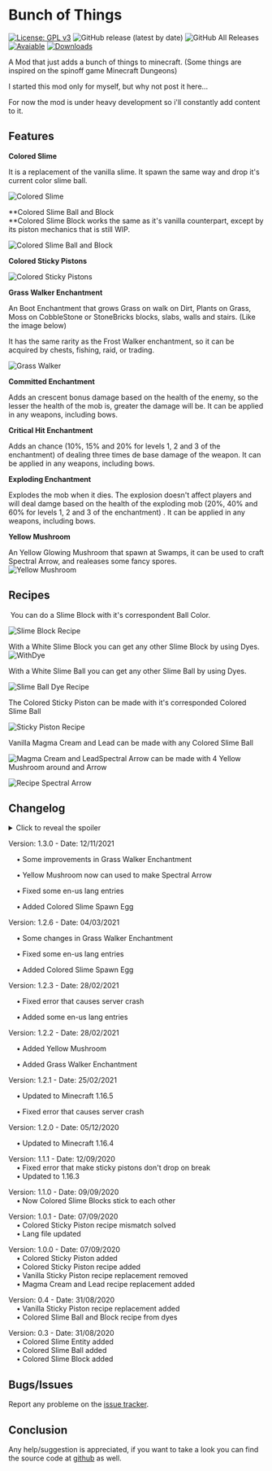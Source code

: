 Bunch of Things
===============

[![License: GPL v3](https://img.shields.io/badge/License-GPLv3-blue.svg)](https://www.curseforge.com/linkout?remoteUrl=https%253a%252f%252fwww.gnu.org%252flicenses%252fgpl-3.0) ![GitHub release (latest by date)](https://img.shields.io/github/v/release/Maarsupial/bunchofthings) ![GitHub All Releases](https://img.shields.io/github/downloads/Maarsupial/bunchofthings/total) [![Avaiable](https://cf.way2muchnoise.eu/versions/405703.svg)](https://www.curseforge.com/minecraft/mc-mods/bunch-of-things) [![Downloads](https://cf.way2muchnoise.eu/full_405703_downloads.svg)](https://www.curseforge.com/minecraft/mc-mods/bunch-of-things)

A Mod that just adds a bunch of things to minecraft. (Some things are inspired on the spinoff game Minecraft Dungeons)

I started this mod only for myself, but why not post it here...

For now the mod is under heavy development so i'll constantly add content to it.

Features
--------

**Colored Slime**

It is a replacement of the vanilla slime. It spawn the same way and drop it's current color slime ball.

![Colored Slime](https://i.ibb.co/QjCDFCq/slimes.png)

**Colored Slime Ball and Block  
**Colored Slime Block works the same as it's vanilla counterpart, except by its piston mechanics that is still WIP.

![Colored Slime Ball and Block](https://i.ibb.co/dQxL6fr/coloredslime.png)

**Colored Sticky Pistons**

![Colored Sticky Pistons](https://i.ibb.co/sgSWJQk/coloredpistons.png)

**Grass Walker Enchantment**

An Boot Enchantment that grows Grass on walk on Dirt, Plants on Grass, Moss on CobbleStone or StoneBricks blocks, slabs, walls and stairs. (Like the image below)

It has the same rarity as the Frost Walker enchantment, so it can be acquired by chests, fishing, raid, or trading.

![Grass Walker](https://i.ibb.co/QNpZdNH/grass-walker.png)

**Committed Enchantment**

Adds an crescent bonus damage based on the health of the enemy, so the lesser the health of the mob is, greater the damage will be. It can be applied in any weapons, including bows.

**Critical Hit Enchantment**

Adds an chance (10%, 15% and 20% for levels 1, 2 and 3 of the enchantment) of dealing three times de base damage of the weapon. It can be applied in any weapons, including bows.

**Exploding Enchantment**

Explodes the mob when it dies. The explosion doesn't affect players and will deal damge based on the health of the exploding mob (20%, 40% and 60% for levels 1, 2 and 3 of the enchantment) . It can be applied in any weapons, including bows.

**Yellow Mushroom**

An Yellow Glowing Mushroom that spawn at Swamps, it can be used to craft Spectral Arrow, and realeases some fancy spores.   
![Yellow Mushroom](https://i.ibb.co/Xybnyv2/yellow-mushroom.png)

Recipes
-------

 You can do a Slime Block with it's correspondent Ball Color.

![Slime Block Recipe](https://i.ibb.co/47WmvgJ/blockrecipe.png)

With a White Slime Block you can get any other Slime Block by using Dyes.  
![WithDye](https://i.ibb.co/T21FL77/recipedye.png)

With a White Slime Ball you can get any other Slime Ball by using Dyes.

![Slime Ball Dye Recipe](https://i.ibb.co/Yh1dJ7W/balldyerecipe.png)

The Colored Sticky Piston can be made with it's corresponded Colored Slime Ball 

![Sticky Piston Recipe](https://i.ibb.co/4KdmdkK/recipe-bot.png)

Vanilla Magma Cream and Lead can be made with any Colored Slime Ball

![Magma Cream and Lead](https://i.ibb.co/VNj0YhL/recipe-bot.png)Spectral Arrow can be made with 4 Yellow Mushroom around and Arrow

![Recipe Spectral Arrow](https://i.ibb.co/K5tZjbj/recipe-bot.png)

Changelog
---------

<details>
  <summary> Click to reveal the spoiler </summary>
  <p> The spoiler content goes here </p>
</details>

Version: 1.3.0 - Date: 12/11/2021   

    • Some improvements in Grass Walker Enchantment

    • Yellow Mushroom now can used to make Spectral Arrow

    • Fixed some en-us lang entries

    • Added Colored Slime Spawn Egg

  
Version: 1.2.6 - Date: 04/03/2021   

    • Some changes in Grass Walker Enchantment

    • Fixed some en-us lang entries

    • Added Colored Slime Spawn Egg

  
Version: 1.2.3 - Date: 28/02/2021   

    • Fixed error that causes server crash

    • Added some en-us lang entries

  
Version: 1.2.2 - Date: 28/02/2021   

    • Added Yellow Mushroom

    • Added Grass Walker Enchantment

  
Version: 1.2.1 - Date: 25/02/2021   

    • Updated to Minecraft 1.16.5

    • Fixed error that causes server crash

  
Version: 1.2.0 - Date: 05/12/2020   

    • Updated to Minecraft 1.16.4

Version: 1.1.1 - Date: 12/09/2020  
    • Fixed error that make sticky pistons don't drop on break  
    • Updated to 1.16.3

Version: 1.1.0 - Date: 09/09/2020  
    • Now Colored Slime Blocks stick to each other  
  
Version: 1.0.1 - Date: 07/09/2020  
    • Colored Sticky Piston recipe mismatch solved  
    • Lang file updated  
  
Version: 1.0.0 - Date: 07/09/2020  
    • Colored Sticky Piston added  
    • Colored Sticky Piston recipe added  
    • Vanilla Sticky Piston recipe replacement removed  
    • Magma Cream and Lead recipe replacement added  
  
Version: 0.4 - Date: 31/08/2020  
    • Vanilla Sticky Piston recipe replacement added  
    • Colored Slime Ball and Block recipe from dyes  
  
Version: 0.3 - Date: 31/08/2020  
    • Colored Slime Entity added  
    • Colored Slime Ball added  
    • Colored Slime Block added

Bugs/Issues
-----------

Report any probleme on the [issue tracker](https://github.com/Maarsupial/morethings/issues).

Conclusion
----------

Any help/suggestion is appreciated, if you want to take a look you can find the source code at [github](https://github.com/Maarsupial/morethings) as well.
